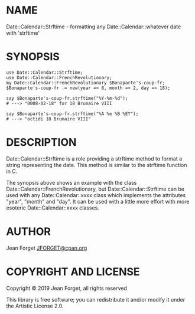 NAME
====

Date::Calendar::Strftime - formatting any Date::Calendar::whatever date with 'strftime'

SYNOPSIS
========

```perl6
use Date::Calendar::Strftime;
use Date::Calendar::FrenchRevolutionary;
my Date::Calendar::FrenchRevolutionary $Bonaparte's-coup-fr;
$Bonaparte's-coup-fr .= new(year => 8, month => 2, day => 18);

say $Bonaparte's-coup-fr.strftime("%Y-%m-%d");
# ---> "0008-02-18" for 18 Brumaire VIII

say $Bonaparte's-coup-fr.strftime("%A %e %B %EY");
# ---> "octidi 18 Brumaire VIII"
```

DESCRIPTION
===========

Date::Calendar::Strftime  is a  role  providing a  strftime method  to
format a string  representing the date. This method is  similar to the
strftime function in C.

The    synopsis   above    shows   an    example   with    the   class
Date::Calendar::FrenchRevolutionary, but  Date::Calendar::Strftime can
be  used  with any  Date::Calendar::xxxx  class  which implements  the
attributes "year",  "month" and "day".  It can  be used with  a little
more effort with more esoteric Date::Calendar::xxxx classes.

AUTHOR
======

Jean Forget <JFORGET@cpan.org>

COPYRIGHT AND LICENSE
=====================

Copyright © 2019 Jean Forget, all rights reserved

This library is  free software; you can redistribute  it and/or modify
it under the Artistic License 2.0.

